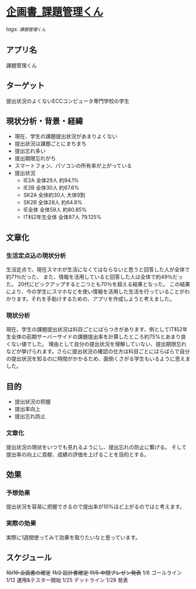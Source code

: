 [企画書_課題管理くん](https://hackmd.io/@2uWHWfDXTSmSmh_QJTqYfA/HkMxzpbrY)
===
###### tags: `課題管理くん`

## アプリ名
課題管理くん

## ターゲット
提出状況のよくないECCコンピュータ専門学校の学生

## 現状分析・背景・経緯
- 現在、学生の課題提出状況があまりよくない
- 提出状況は課題ごとにまちまち
- 提出忘れ多い
- 提出期限忘れがち
- スマートフォン、パソコンの所有率が上がっている
- 提出状況
    - IE2A 全体29人 約94.1%
    - IE2B 全体30人 約67.6%
    - SK2A 全体約30人 大体9割
    - SK2B 全体28人 約64.8%
    - IE全体 全体59人 約80.85%
    - IT科2年生全体 全体87人 79.125%

## 文章化
### 生活定点込の現状分析
生活定点で、現在スマホが生活になくてはならないと思うと回答した人が全体で約71％だった、
また、情報を活用していると回答した人は全体で約49％だった。
20代にピックアップすると二つとも70％を超える結果となった。
この結果により、今の学生にスマホなどを使い情報を活用した生活を行っていることがわかります。それを手助けするための、アプリを作成しようと考えました。

### 現状分析
現在、学生の課題提出状況は科目ごとにばらつきがあります、例としてIT科2年生全体の前期サーバーサイドの課題提出率を計算したところ約75%とあまり良くない値でした。
理由として自分の提出状況を理解していない、提出期限忘れなどが挙げられます。さらに提出状況の確認の仕方は科目ごとにばらばらで自分の提出状況を知るのに時間がかかるため、面倒くさがる学生もいるように思えました。

## 目的
- 提出状況の把握
- 提出率向上
- 提出忘れ防止

### 文章化
提出状況の現状をいつでも見れるようにし、提出忘れの防止に繋げる。
そして提出率の向上に貢献、成績の評価を上げることを目的とする。

## 効果
### 予想効果
提出状況を容易に把握できるので提出率が10%ほど上がるのではと考えます。

### 実際の効果
実際に1週間使ってみて効果を取りたいなと思っています。

## スケジュール
~~10/19 企画書の確定~~
~~11/2 設計書確定
11/5 中間プレゼン発表~~
1/6 ゴールライン
1/12 運用&テスター開始
1/25 デットライン
1/28 発表
